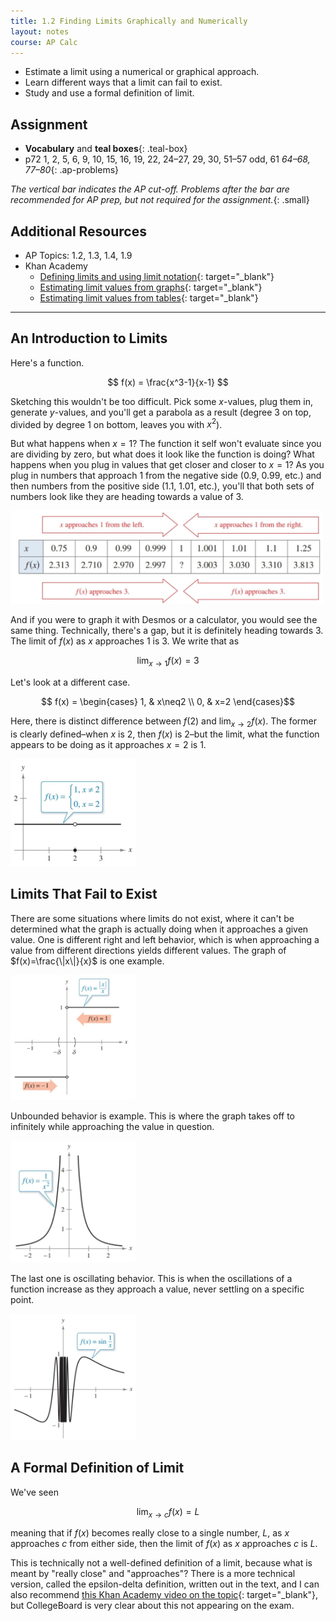 ```yaml
---
title: 1.2 Finding Limits Graphically and Numerically
layout: notes
course: AP Calc
---
```



- Estimate a limit using a numerical or graphical approach.
- Learn different ways that a limit can fail to exist.
- Study and use a formal definition of limit.

## Assignment

- **Vocabulary** and **teal boxes**{: .teal-box}
- p72 1, 2, 5, 6, 9, 10, 15, 16, 19, 22, 24–27, 29, 30, 51–57 odd, 61 *64–68, 77–80*{: .ap-problems}

*The vertical bar indicates the AP cut-off. Problems after the bar are recommended for AP prep, but not required for the assignment.*{: .small}

## Additional Resources

- AP Topics: 1.2, 1.3, 1.4, 1.9
- Khan Academy
  - [Defining limits and using limit notation](https://www.khanacademy.org/math/ap-calculus-ab/ab-limits-new/ab-1-2/v/introduction-to-limits-hd){: target="_blank"}
  - [Estimating limit values from graphs](https://www.khanacademy.org/math/ap-calculus-ab/ab-limits-new/ab-1-3/v/limits-from-graphs){: target="_blank"}
  - [Estimating limit values from tables](https://www.khanacademy.org/math/ap-calculus-ab/ab-limits-new/ab-1-4/v/approximating-limit-from-table){: target="_blank"}

---

## An Introduction to Limits

Here's a function.

$$ f(x) = \frac{x^3-1}{x-1} $$

Sketching this wouldn't be too difficult. Pick some $x$-values, plug them in, generate $y$-values, and you'll get a parabola as a result (degree 3 on top, divided by degree 1 on bottom, leaves you with $x^2$).

But what happens when $x=1$? The function it self won't evaluate since you are dividing by zero, but what does it look like the function is doing? What happens when you plug in values that get closer and closer to $x=1$? As you plug in numbers that approach 1 from the negative side (0.9, 0.99, etc.) and then numbers from the positive side (1.1, 1.01, etc.), you'll that both sets of numbers look like they are heading towards a value of 3.

<img src="./img/1.2-limit-table.png" width=500 alt="Table of values approaching 1">

And if you were to graph it with Desmos or a calculator, you would see the same thing. Technically, there's a gap, but it is definitely heading towards 3. The limit of $f(x)$ as $x$ approaches 1 is 3. We write that as

$$ \lim_{x\to1}f(x)=3 $$

Let's look at a different case.

$$ f(x) = \begin{cases}
1, & x\neq2 \\
0, & x=2
\end{cases}$$

Here, there is distinct difference between $f(2)$ and $\lim_{x\to2}f(x)$. The former is clearly defined–when $x$ is 2, then $f(x)$ is 2–but the limit, what the function appears to be doing as it approaches $x=2$ is 1.

<img src="./img/1.2-figure-1.6.png" width=200 alt="Figure 1.6 from text">

## Limits That Fail to Exist

There are some situations where limits do not exist, where it can't be determined what the graph is actually doing when it approaches a given value. One is different right and left behavior, which is when approaching a value from different directions yields different values. The graph of $f(x)=\frac{\|x\|}{x}$ is one example.

<img src="./img/1.2-figure-1.7.png" width=200 alt="Figure 1.6 from text">

Unbounded behavior is example. This is where the graph takes off to infinitely while approaching the value in question.

<img src="./img/1.2-figure-1.8.png" width=200 alt="Figure 1.6 from text">

The last one is oscillating behavior. This is when the oscillations of a function increase as they approach a value, never settling on a specific point.

<img src="./img/1.2-figure-1.9.png" width=200 alt="Figure 1.6 from text">

## A Formal Definition of Limit

We've seen

$$ \lim_{x\to c} f(x) = L $$

meaning that if $f(x)$ becomes really close to a single number, $L$, as $x$ approaches $c$ from either side, then the limit of $f(x)$ as $x$ approaches $c$ is $L$.

This is technically not a well-defined definition of a limit, because what is meant by "really close" and "approaches"? There is a more technical version, called the epsilon-delta definition, written out in the text, and I can also recommend [this Khan Academy video on the topic](https://www.youtube.com/watch?v=w70af5Ou70M){: target="_blank"}, but CollegeBoard is very clear about this not appearing on the exam.
